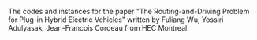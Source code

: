 The codes and instances for the paper "The Routing-and-Driving Problem for Plug-in Hybrid Electric Vehicles" written by Fuliang Wu, Yossiri Adulyasak, Jean-Francois Cordeau from HEC Montreal.
